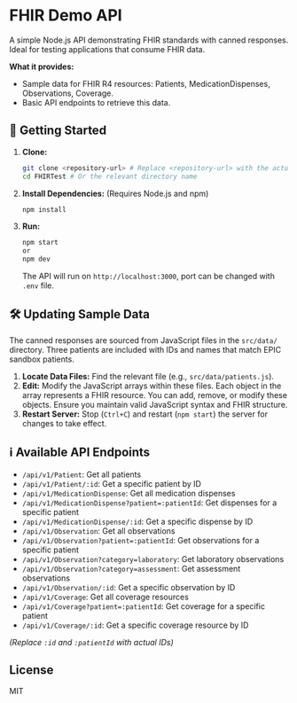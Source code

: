 # FHIR Demo API

A simple Node.js API demonstrating FHIR standards with canned responses. Ideal for testing applications that consume FHIR data.

**What it provides:**

*   Sample data for FHIR R4 resources: Patients, MedicationDispenses, Observations, Coverage.
*   Basic API endpoints to retrieve this data.

## 🚀 Getting Started

1.  **Clone:**
    ```bash
    git clone <repository-url> # Replace <repository-url> with the actual URL
    cd FHIRTest # Or the relevant directory name
    ```

2.  **Install Dependencies:** (Requires Node.js and npm)
    ```bash
    npm install
    ```

3.  **Run:**
    ```bash
    npm start
    or 
    npm dev
    ```
    The API will run on `http://localhost:3000`, port can be changed with `.env` file.

## 🛠️ Updating Sample Data

The canned responses are sourced from JavaScript files in the `src/data/` directory. Three patients are included with IDs and names that match EPIC sandbox patients.

1.  **Locate Data Files:** Find the relevant file (e.g., `src/data/patients.js`).
2.  **Edit:** Modify the JavaScript arrays within these files. Each object in the array represents a FHIR resource. You can add, remove, or modify these objects. Ensure you maintain valid JavaScript syntax and FHIR structure.
3.  **Restart Server:** Stop (`Ctrl+C`) and restart (`npm start`) the server for changes to take effect.

## ℹ️ Available API Endpoints

*   `/api/v1/Patient`: Get all patients
*   `/api/v1/Patient/:id`: Get a specific patient by ID
*   `/api/v1/MedicationDispense`: Get all medication dispenses
*   `/api/v1/MedicationDispense?patient=:patientId`: Get dispenses for a specific patient
*   `/api/v1/MedicationDispense/:id`: Get a specific dispense by ID
*   `/api/v1/Observation`: Get all observations
*   `/api/v1/Observation?patient=:patientId`: Get observations for a specific patient
*   `/api/v1/Observation?category=laboratory`: Get laboratory observations
*   `/api/v1/Observation?category=assessment`: Get assessment observations
*   `/api/v1/Observation/:id`: Get a specific observation by ID
*   `/api/v1/Coverage`: Get all coverage resources
*   `/api/v1/Coverage?patient=:patientId`: Get coverage for a specific patient
*   `/api/v1/Coverage/:id`: Get a specific coverage resource by ID

*(Replace `:id` and `:patientId` with actual IDs)*

## License

MIT
